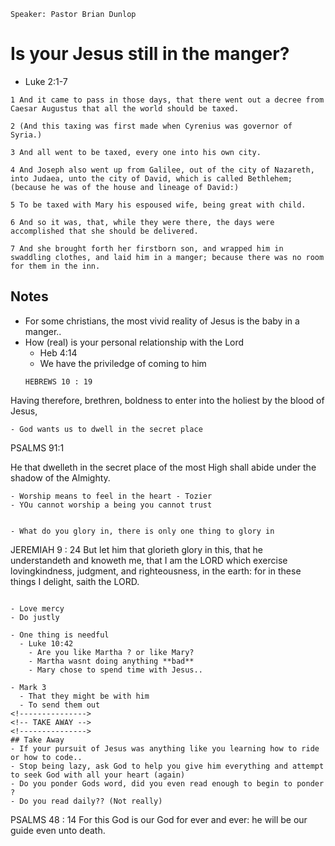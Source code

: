 ```
Speaker: Pastor Brian Dunlop
```
<!----------->
<!-- TITLE -->
<!----------->
# Is your Jesus still in the manger?
- Luke 2:1-7

```
1 And it came to pass in those days, that there went out a decree from Caesar Augustus that all the world should be taxed.

2 (And this taxing was first made when Cyrenius was governor of Syria.)

3 And all went to be taxed, every one into his own city.

4 And Joseph also went up from Galilee, out of the city of Nazareth, into Judaea, unto the city of David, which is called Bethlehem; (because he was of the house and lineage of David:)

5 To be taxed with Mary his espoused wife, being great with child.

6 And so it was, that, while they were there, the days were accomplished that she should be delivered.

7 And she brought forth her firstborn son, and wrapped him in swaddling clothes, and laid him in a manger; because there was no room for them in the inn.
```

<!----------->
<!-- NOTES -->
<!----------->
## Notes
- For some christians, the most vivid reality of Jesus is the baby in a manger..
- How (real) is your personal relationship with the Lord
  - Heb 4:14
  - We have the priviledge of coming to him
  ```
  HEBREWS 10 : 19
Having therefore, brethren, boldness to enter into the holiest by the blood of Jesus,
  ```
  - God wants us to dwell in the secret place
  ```
  PSALMS 91:1

He that dwelleth in the secret place of the most High shall abide under the shadow of the Almighty.
  ```
- Worship means to feel in the heart - Tozier  
  - YOu cannot worship a being you cannot trust
  

- What do you glory in, there is only one thing to glory in
```
JEREMIAH 9 : 24
But let him that glorieth glory in this, that he understandeth and knoweth me, that I am the LORD which exercise lovingkindness, judgment, and righteousness, in the earth: for in these things I delight, saith the LORD.
```

- Love mercy
- Do justly

- One thing is needful
  - Luke 10:42
    - Are you like Martha ? or like Mary?
    - Martha wasnt doing anything **bad**
    - Mary chose to spend time with Jesus..  
    
- Mark 3
  - That they might be with him
  - To send them out 
<!--------------->
<!-- TAKE AWAY -->
<!--------------->
## Take Away
- If your pursuit of Jesus was anything like you learning how to ride or how to code..
- Stop being lazy, ask God to help you give him everything and attempt to seek God with all your heart (again)
- Do you ponder Gods word, did you even read enough to begin to ponder ?
- Do you read daily?? (Not really)

```
PSALMS 48 : 14
For this God is our God for ever and ever: he will be our guide even unto death.
```
